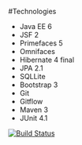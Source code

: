#Technologies

* Java EE 6
* JSF 2
* Primefaces 5
* Omnifaces
* Hibernate 4 final
* JPA 2.1
* SQLLite
* Bootstrap 3
* Git
* Gitflow
* Maven 3
* JUnit 4.1


[![Build Status](https://drone.io/github.com/LeoCBS/curriculo/status.png)](https://drone.io/github.com/LeoCBS/curriculo/latest)